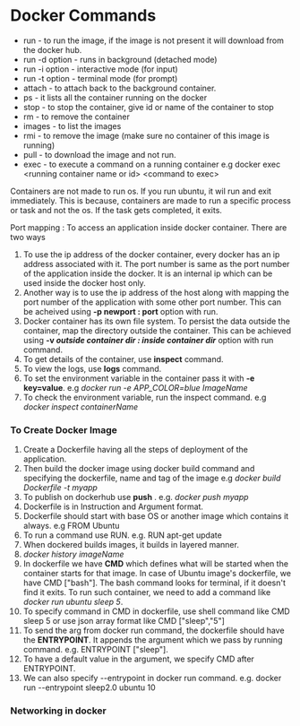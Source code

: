 # Docker Commands

- run - to run the image, if the image is not present it will download from the docker hub.
- run -d option - runs in background (detached mode)
- run -i option - interactive mode (for input)
- run -t option - terminal mode (for prompt)
- attach - to attach back to the background container.
- ps - it lists all the container running on the docker
- stop - to stop the container, give id or name of the container to stop
- rm - to remove the container
- images - to list the images
- rmi - to remove the image (make sure no container of this image is running)
- pull - to download the image and not run.
- exec - to execute a command on a running container e.g docker exec &lt;running container name or id> &lt;command to exec>

Containers are not made to run os. If you run ubuntu, it wil run and exit immediately. This is because, containers are made to run a specific process or task and not the os. If the task gets completed, it exits.

Port mapping : To access an application inside docker container. There are two ways
1. To use the ip address of the docker container, every docker has an ip address    	   associated with it. The port number is same as the port number of the application inside the docker. It is an internal ip which can be used inside the docker host only.
2. Another way is to use the ip address of the host along with mapping the port number of the application with some other port number. This can be acheived using **-p newport : port** option with run.
3. Docker container has its own file system. To persist the data outside the container, map the directory outside the container. This can be achieved using **-v *outside container dir : inside container dir*** option with run command.
4. To get details of the container, use **inspect** command.
5. To view the logs, use **logs** command.
6. To set the environment variable in the container pass it with **-e key=value**. e.g *docker run -e APP_COLOR=blue ImageName*
7. To check the environment variable, run the inspect command. e.g *docker inspect containerName*

### To Create Docker Image
1. Create a Dockerfile having all the steps of deployment of the application.
2. Then build the docker image using docker build command and specifying the dockerfile, name and tag of the image e.g *docker build Dockerfile -t myapp*
3. To publish on dockerhub use **push** . e.g. *docker push myapp*
4. Dockerfile is in Instruction and Argument format. 
5. Dockerfile should start with base OS or another image which contains it always. e.g FROM Ubuntu
6. To run a command use RUN. e.g. RUN apt-get update
7. When dockered builds images, it builds in layered manner.
8. *docker history imageName*
9. In dockerfile we have **CMD** which defines what will be started when the container starts for that image. In case of Ubuntu image's dockerfile, we have CMD ["bash"]. The bash command looks for terminal, if it doesn't find it exits. To run such container, we need to add a command like *docker run ubuntu sleep 5*.
10. To specify command in CMD in dockerfile, use shell command like CMD sleep 5 or use json array format like CMD ["sleep","5"]
11. To send the arg from docker run command, the dockerfile should have the **ENTRYPOINT**. It appends the argument which we pass by running command. e.g. ENTRYPOINT ["sleep"].
12. To have a default value in the argument, we specify CMD after ENTRYPOINT.
13. We can also specify --entrypoint in docker run command. e.g. docker run --entrypoint sleep2.0 ubuntu 10

### Networking in docker